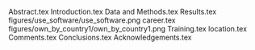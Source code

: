 Abstract.tex
Introduction.tex
Data and Methods.tex
Results.tex
figures/use_software/use_software.png
career.tex
figures/own_by_country1/own_by_country1.png
Training.tex
location.tex
Comments.tex
Conclusions.tex
Acknowledgements.tex